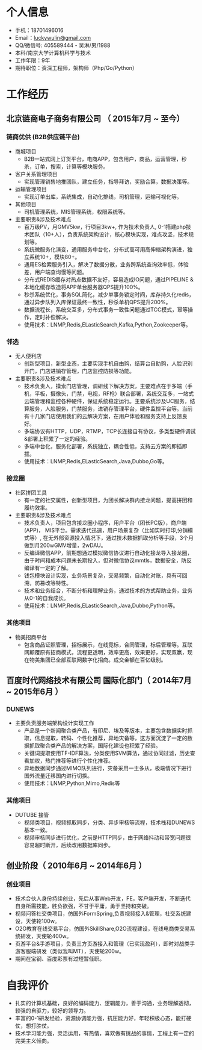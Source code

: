 
# 个人信息

- 手机：18701496016
- Email：luckywulin@gmail.com
- QQ/微信号: 405589444   - 吴淋/男/1988 
- 本科/南京大学计算机科学与技术
- 工作年限：9年
- 期待职位：资深工程师，架构师（Php/Go/Python）

# 工作经历

## 北京链商电子商务有限公司 （ 2015年7月 ~ 至今）
 
### 链商优供 (B2B供应链平台) 
- 商城项目
   - B2B一站式网上订货平台，电商APP，包含用户，商品，运营管理，秒杀，订单，搜索，计算等模块服务。
- 客户关系管理项目
   - 实现管理销售地推团队，建立任务，指导拜访，奖励合算，数据决策等。
- 运输管理项目
   - 实现订单出库，系统集成，自动化排线，司机管理，运输可视化等。
- 其他项目
   - 司机管理系统，MIS管理系统，权限系统等。
- 主要职责&涉及技术难点
   - 百万级PV，月GMV5kw，行项目3kw+, 作为技术负责人, 0-1搭建php技术团队（10+人），负责系统架构设计，核心模块实现，难点攻坚，技术规划等。
   - 系统微服务化演变，通用服务中台化，分布式高可用高伸缩架构演进，独立系统10+，模块80+。
   - 通用ES检索服务引入，解决了数据分散，业务跨系统查询效率低，体验差，用户端查询慢等问题。
   - 分布式REDIS缓存对热点数据不友好，容易造成IO问题，通过PIPELINE & 本地化缓存改造将APP单台服务器QPS提升100%。
   - 秒杀系统优化，事务SQL简化，减少单事务锁定时间，库存持久化redis，通过异步队列入库保证最终一致性，秒杀单机QPS提升200%。
   - 数据流程长，系统交互多，分布式事务一致性问题通过TCC模式，幂等操作，定时补偿解决。
   - 使用技术：LNMP,Redis,ELasticSearch,Kafka,Python,Zookeeper等。

### 邻选
- 无人便利店
   - 创新型项目，新型业态，主要实现手机自由购，结算台自助购，人脸识别开门，门店进销存管理，门店监控防损等功能。
- 主要职责&涉及技术难点
   - 技术负责人，摸索门店管理，调研线下解决方案，主要难点在于多端（手机，平板，摄像头，门禁，电视，RF枪）联合部署，系统交互多，一站式云端管理和监控各种硬件，保证系统稳定运行。主要系统涉及UC服务，结算服务，人脸服务，门禁服务，进销存管理平台，硬件监控平台等。当前有十几家门店使用我们的云解决方案，在用户体验和服务支持上反馈良好。
   - 多端协议有HTTP，UDP，RTMP，TCP长连接自有协议，多类型硬件调试&部署上积累了一定的经验。
   - 多端中台化，服务化部署，系统独立，耦合性低，支持云方案的即插即拔。
   - 使用技术：LNMP,Redis,ELasticSearch,Java,Dubbo,Go等。

### 接龙圈
- 社区拼团工具
   - 有一定的社交属性，创新型项目，为团长解决群内接龙问题，提高拼团和履约效率。
- 主要职责&涉及技术难点
   - 技术负责人，项目包含接龙圈小程序，用户平台（团长PC版），商户端(APP)， MIS平台。需求迭代迅速，用户场景复杂（比如实时打印,分销模式等）, 在无外部资源投入情况下，通过技术数据抓取分析等手段，3个月做到月200wGMV增量，2wDAU。
   - 反编译微信APP，前期想通过模拟微信协议进行自动化接龙导入接龙圈，由于时间和成本问题未长期投入，但对微信协议mmtls，数据安全，防反编译有一定的了解。
   - 钱包模块设计实现，业务场景复杂，交易频繁，自动化对账，具有可回溯，防篡改等特性。
   - 技术和业务结合，不断分析和理解业务，通过技术的方式帮助业务，业务从0-1的自我成长。
   - 使用技术：LNMP,Redis,ELasticSearch,Java,Dubbo,Python等。
   
### 其他项目
- 物美招商平台
   - 包含商品证照管理，招标展示，在线竞标，合同管理，标后管理等。互联网颠覆原有招商模式，流程更透明，效率更高，效果更好，实现双赢，现在物美集团已全部互联网数字化招商。成交金额在百亿级别。
  
## 百度时代网络技术有限公司 国际化部门（ 2014年7月 ~ 2015年6月 ）

### DUNEWS 
- 主要负责服务端架构设计实现工作
   - 产品是一个新闻聚合类产品，有印尼、埃及等版本，主要包含数据实时抓取，信息提取，转码、个性化推荐，异地灾备等，这方面沉淀了一定的数据抓取聚合类产品的解决方案，国际化建设也积累了经验。
   - 关键词提取使用TF-IDF算法，分类使用SVM算法，通过协同过滤，历史查看加权，热门推荐等进行个性化推荐。
   - 异地数据同步通过MIMO队列进行，灾备采用一主多从，极端情况下进行国外流量迁移国内进行切换。
   - 使用技术：LNMP,Python,Mimo,Redis等

### 其他项目
- DUTUBE 接管
   - 视频类项目，视频抓取同步，分类、异步审核等流程，技术栈和DUNEWS基本一致。
   - 视频审核同步进行优化，之前是HTTP同步，由于网络抖动和带宽问题很容易超时断开，后续改用数据库同步。
  
## 创业阶段（ 2010年6月 ~ 2014年6月 ）

### 创业项目
- 技术合伙人身份持续创业，先后从事Web开发，FE，客户端开发，不断迭代自身所需技能，胜负欲强，不甘于平庸，勇于坚持和突破。
- 视频问答社交类项目，仿国外FormSpring,负责视频接入&管理，社交系统建设，天使轮100w。
- O2O教育在线交易平台，仿国外SkillShare,O2O流程建设，在线电商类交易系统研发，天使轮400w。
- 页游平台&手游项目，负责三方页游接入和管理（已实现盈利），即时对战类手游客服端研发（类似我叫MT），天使轮200w。
- 期间在宝钢、百度彩票有过短暂任职。

# 自我评价
- 扎实的计算机基础，良好的编码能力、逻辑能力，善于沟通，业务理解透彻，较强的自驱力，较好的领导力。
- 丰富的0-1研发经验，资源协调能力强，抗压能力好，年轻积极心态，能打硬仗，想打胜仗。
- 技术学习能力强，灵活运用，有热情，喜欢做有挑战的事情，工程上有一定的完美主义倾向。
